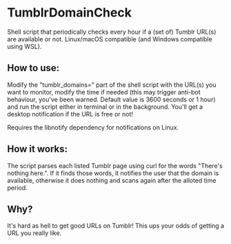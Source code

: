 # TumblrDomainCheck
Shell script that periodically checks every hour if a (set of) Tumblr URL(s) are available or not. Linux/macOS compatible (and Windows compatible using WSL).

## How to use:
Modify the "tumblr_domains=" part of the shell script with the URL(s) you want to monitor, modify the time if needed (this may trigger anti-bot behaviour, you've been warned. Default value is 3600 seconds or 1 hour) and run the script either in terminal or in the background. You'll get a desktop notification if the URL is free or not!

Requires the libnotify dependency for notifications on Linux.

## How it works:
The script parses each listed Tumblr page using curl for the words "There's nothing here.". If it finds those words, it notifies the user that the domain is available, otherwise it does nothing and scans again after the alloted time period.  

## Why?
It's hard as hell to get good URLs on Tumblr! This ups your odds of getting a URL you really like. 
